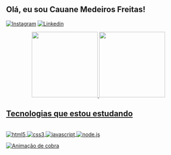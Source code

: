 ##  Olá, eu sou Cauane Medeiros Freitas!
[![Instagram](https://img.shields.io/badge/Instagram-E4405F?style=for-the-badge&logo=instagram&logoColor=white)](https://www.instagram.com/cauanemedeiros/)
[![Linkedin](https://img.shields.io/badge/LinkedIn-0077B5?style=for-the-badge&logo=linkedin&logoColor=white)](https://www.linkedin.com/in/cauanemedeiros/)
<div align="center">
  <a href="https://github.com/cauanemedeiros">
  <img height="180em" src="https://github-readme-stats.vercel.app/api?username=cauanemedeiros&show_icons=true&theme=dracula&include_all_commits=true&count_private=true"/>
  <img height="180em" src="https://github-readme-stats.vercel.app/api/top-langs/?username=cauanemedeiros&layout=compact&langs_count=7&theme=dracula"/>
</div>

  ## Tecnologias que estou estudando
 
  <div style="displa: inline_block"><br/>
    <img align="center" alt="html5" src="https://img.shields.io/badge/HTML5-E34F26?style=for-the-badge&logo=html5&logoColor=white">
     <img align="center" alt="css3" src="https://img.shields.io/badge/CSS3-1572B6?style=for-the-badge&logo=css3&logoColor=white">
     <img align="center" alt="javascript" src="https://img.shields.io/badge/JavaScript-323330?style=for-the-badge&logo=javascript&logoColor=F7DF1E">
    <img align="center" alt="node.js" src="https://img.shields.io/badge/Node.js-43853D?style=for-the-badge&logo=node.js&logoColor=white">
  </div>
 
  ![ Animação de cobra ](https://github.com/cauanemedeiros/cauanemedeiros/blob/output/github-contribution-grid-snake.svg)
 
</div>
